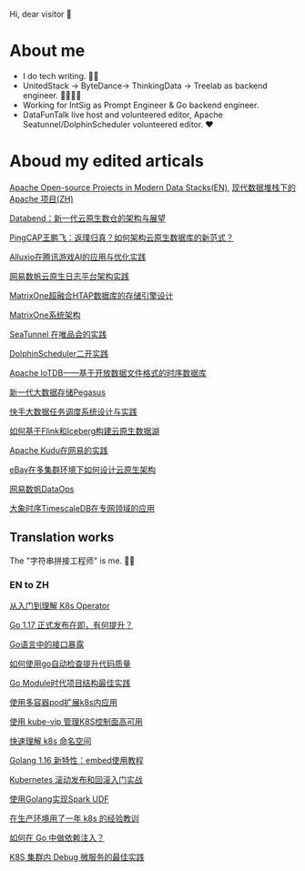 Hi, dear visitor 👋

# About me
- I do tech writing. ✍🏻
- UnitedStack -> ByteDance-> ThinkingData -> Treelab as backend engineer. 👷🏻‍♂️🔧
- Working for IntSig as Prompt Engineer & Go backend engineer. 
- DataFunTalk live host and volunteered editor, Apache Seatunnel/DolphinScheduler volunteered editor. ❤️


# Aboud my edited articals

[Apache Open-source Projects in Modern Data Stacks(EN)](https://medium.com/dev-genius/apache-open-source-projects-in-modern-data-stacks-562329260fc), [现代数据堆栈下的 Apache 项目(ZH)](https://mp.weixin.qq.com/s/1S8QL2PFAtFOWL5RG-LLnA)

[Databend：新一代云原生数仓的架构与展望](https://zhuanlan.zhihu.com/p/422928412)

[PingCAP王鹏飞：返璞归真？如何架构云原生数据库的新范式？](https://mp.weixin.qq.com/s/n7Tzp8tbrAdyaTwtlNh1Nw)

[Alluxio在腾讯游戏AI的应用与优化实践](https://mp.weixin.qq.com/s/gGnYZq27R3Kp0idue07yzg)

[网易数帆云原生日志平台架构实践](https://segmentfault.com/a/1190000041546219)

[MatrixOne超融合HTAP数据库的存储引擎设计](https://zhuanlan.zhihu.com/p/521350452)

[MatrixOne系统架构](https://mp.weixin.qq.com/s/rTkJg-nHqJqYtM0M7SKuvQ)

[SeaTunnel 在唯品会的实践](https://seatunnel.apache.org/zh-CN/user_cases/SeaTunnel%20%E5%9C%A8%E5%94%AF%E5%93%81%E4%BC%9A%E7%9A%84%E5%AE%9E%E8%B7%B5)

[DolphinScheduler二开实践](https://blog.csdn.net/DolphinScheduler/article/details/125532535)

[Apache IoTDB——基于开放数据文件格式的时序数据库](https://zhuanlan.zhihu.com/p/538204479)

[新一代大数据存储Pegasus](https://mp.weixin.qq.com/s/YVR07NoNCuFyHzgWIdWMEQ)

[快手大数据任务调度系统设计与实践](https://zhuanlan.zhihu.com/p/497401353)

[如何基于Flink和Iceberg构建云原生数据湖](https://zhuanlan.zhihu.com/p/474390824)

[Apache Kudu在网易的实践](https://mp.weixin.qq.com/s/mH2bRoMhBYnNHr6gtbxGPA)

[eBay在多集群环境下如何设计云原生架构](https://mp.weixin.qq.com/s/8QfGb5OgIjO-9vjVCuys8Q)

[网易数帆DataOps](https://mp.weixin.qq.com/s/nSVG3wt5cWoUcH86-uaV2w)

[大象时序TimescaleDB在专网领域的应用](https://mp.weixin.qq.com/s/3ylT02XZE0Z_O2ZHnKkPcg)

## Translation works

The "字符串拼接工程师" is me. 🎼🎵

### EN to ZH

[从入门到理解 K8s Operator](https://mp.weixin.qq.com/s/V3-fW4iqZBpmIoTvsD9mzg)

[Go 1.17 正式发布在即，有何提升？](https://mp.weixin.qq.com/s/PuRBwm2VDGblNsNnzXqh8Q)

[Go语言中的接口暴露](https://mp.weixin.qq.com/s/mdWw0YYEWQH_9uoj_dsSEg)

[如何使用go自动检查提升代码质量](https://mp.weixin.qq.com/s/LpOZGMPIPTszI1riD_4TFA)

[Go Module时代项目结构最佳实践](https://mp.weixin.qq.com/s/Yim7rY5KWeQsgqOvDV1muw)

[使用多容器pod扩展k8s内应用](https://mp.weixin.qq.com/s/YGrERjE8Pfz-eU0AtYNmhw)

[使用 kube-vip 管理K8S控制面高可用](https://mp.weixin.qq.com/s/bMXWukQ0Cnmz-SW0dRfmnA)

[快速理解 k8s 命名空间](https://mp.weixin.qq.com/s/M_DeIL16hhM5820VxbGKzA)

[Golang 1.16 新特性：embed使用教程](https://mp.weixin.qq.com/s/BNtnrLJEV2VEcmtWSPg3ZA)

[Kubernetes 滚动发布和回滚入门实战](https://mp.weixin.qq.com/s/ZZjK_jPE3eXrQN2f3xM3Cg)

[使用Golang实现Spark UDF](https://mp.weixin.qq.com/s/EucbYQ6wfLEaCWRmrV62Rw)

[在生产环境用了一年 k8s 的经验教训](https://mp.weixin.qq.com/s/0OmY51z4MnvXIV-WihVCtg)

[如何在 Go 中做依赖注入？](https://mp.weixin.qq.com/s/AaeIq0FCJxzZcfb4l3UPng)

[K8S 集群内 Debug 微服务的最佳实践](https://mp.weixin.qq.com/s/Qn1y4QhAIj4NeXI2LlaYWQ)
